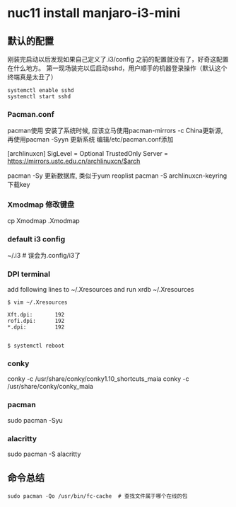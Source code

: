 # nuc11 install manjaro-i3-mini

## 默认的配置
刚装完启动以后发现如果自己定义了.i3/config 之前的配置就没有了，好奇这配置在什么地方。
第一现场装完以后启动sshd，用户顺手的机器登录操作（默认这个终端真是太丑了）
```
systemctl enable sshd
systemctl start sshd
```
### Pacman.conf
pacman使用 安装了系统时候, 应该立马使用pacman-mirrors -c China更新源, 
再使用pacman -Syyn 更新系统
编辑/etc/pacman.conf添加

[archlinuxcn]
SigLevel = Optional TrustedOnly
Server = https://mirrors.ustc.edu.cn/archlinuxcn/$arch

pacman -Sy 更新数据库, 类似于yum reoplist
pacman -S archlinuxcn-keyring 下载key

### Xmodmap 修改键盘
cp Xmodmap .Xmodmap

### default i3 config
~/.i3   # 误会为.config/i3了

### DPI terminal
add following lines to ~/.Xresources and run xrdb ~/.Xresources
```
$ vim ~/.Xresources

Xft.dpi:       192
rofi.dpi:      192
*.dpi:         192


$ systemctl reboot
```

### conky
conky -c /usr/share/conky/conky1.10_shortcuts_maia
conky -c /usr/share/conky/conky_maia

### pacman
sudo pacman -Syu

### alacritty
sudo pacman -S alacritty


## 命令总结
```
sudo pacman -Qo /usr/bin/fc-cache  # 查找文件属于哪个在线的包
```

